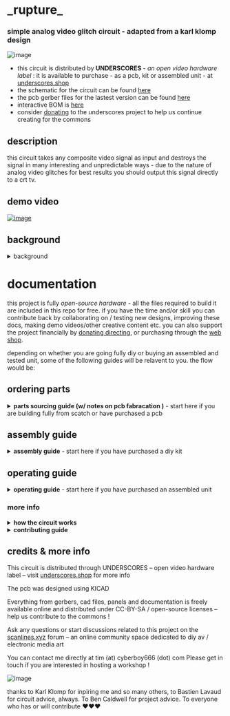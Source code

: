 # \_rupture\_

### simple analog video glitch circuit - adapted from a karl klomp design

![image](https://user-images.githubusercontent.com/12017938/155052362-16561705-3511-47c2-86ef-be1389ea9c0f.png)

- this circuit is distributed by __UNDERSCORES__ - _an open video hardware label_ : it is available to purchase - as a pcb, kit or assembled unit - at [underscores.shop](https://underscores.shop/_rupture_/)
- the schematic for the circuit can be found [here](/hardware/schematic.pdf)
- the pcb gerber files for the lastest version can be found [here](/hardware/gerber_latest.zip)
- interactive BOM is [here](https://htmlpreview.github.io/?https://github.com/cyberboy666/_rupture_/blob/main/hardware/bom/ibom.html)
- consider [donating](https://opencollective.com/underscores) to the underscores project to help us continue creating for the commons
## description

this circuit takes any composite video signal as input and destroys the signal in many interesting and unpredictable ways - due to the nature of analog video glitches for best results you should output this signal directly to a crt tv.

## demo video

[![image](https://user-images.githubusercontent.com/12017938/156677846-15a28025-9c6a-4628-a28b-1f68a9dce7b4.png)](https://videos.scanlines.xyz/w/6zXGHYLE1xnu9w47Xd3Zn1)

## background

<details><summary>background</summary>
  
this project is an adaption of a video glitch processing circuit created orginally by [Karl Klomp](https://www.karlklomp.nl/) known as __the rupter__. this and many other interesting historic video hardware glitch machines can be seen on [web-archive](https://web.archive.org/web/20150206171254/https://www.karlklomp.nl/) of their site. pictures, schematic and videos of the original circuit are below:
  
[![image](https://user-images.githubusercontent.com/12017938/97462093-add4c000-193e-11eb-9234-b89c1700fb6e.png)](https://vimeo.com/13738566)


![image](https://user-images.githubusercontent.com/12017938/97461494-1b342100-193e-11eb-9746-ab868f613323.png)

![image](https://user-images.githubusercontent.com/12017938/97461894-79610400-193e-11eb-89d4-a3764f4bab7b.png)

![image](https://user-images.githubusercontent.com/12017938/97349019-3ac04080-188f-11eb-9a8b-2f2abbbc492c.png)

my adaption of it started as an exercise in my [_intro to kicad_](https://github.com/cyberboy666/kicad_video_workshop) workshop for VIDICON_2020 - i ended up getting the boards fab'd and found it to be a very useful device in my studio - worthy of sharing futher!
  
</details>

# documentation

this project is fully _open-source hardware_ - all the files required to build it are included in this repo for free. if you have the time and/or skill you can contribute back by collaborating on / testing new designs, improving these docs, making demo videos/other creative content etc. you can also support the project financially by [donating directing](https://opencollective.com/underscores), or purchasing through the [web shop](https://underscores.shop).

depending on whether you are going fully diy or buying an assembled and tested unit, some of the following guides will be relavent to you. the flow would be:

## ordering parts

<details><summary><b>parts sourcing guide (w/ notes on pcb fabracation )</b> - start here if you are building fully from scatch or have purchased a pcb</summary>

i try to source all the parts i can from either:
- [tayda](https://www.taydaelectronics.com/) ; cheaper for common parts like resistors etc, also good for mechanical parts like switches and buttons
- [mouser](https://www.mouser.de/) ; has lots more options, speciality video ic's, can sometimes cost more (free shipping on orders over 50euros)
- other ; ocationally there will be parts which will need to be sourced elsewhere - usaully either aliexpress, ebay or amazon etc...

take a look at the [full_bom](/hardware/bom/full_bom.csv) for this project to see where i am sourcing each part from

## omitting parting
  
if you know you will only power _rupture_ with a 5v supply then the __regulator__ part of the circuit (c7, c8, r1, r2, u1, sw9) can be omitted - just connect the middle and left pins on the sw9 footprint with a resistor leg to permanently select 5v power by-pass.
  
also the values of capicitors on the glitch switches (c1-6) can be customised - i find smaller values are more interesting than larger ones.
  
## import into tayda

- go to the [tayda quick order](https://www.taydaelectronics.com/quick-order/) and in bottom corner choose _add from file_
- select the file [tayda_bom.csv](../hardware/bom/tayda_bom.csv) in the BOM folder (you will have to download it first or clone this repo)
- after importing select _add to cart_
- __NOTE:__ the minimum value for resistors is 10, so you may need to modify these values to add to cart (or if they are already modified here you will need to see the  full_bom for actual part QTY) 

- OPTIONAL: it is a good idea to add some dip-ic sockets and 2.54pin headers/sockets to your tayda order if you dont have them around already
  
## import into mouser

- go to [mouser bom tool](https://nz.mouser.com/Bom/) and click _upload spreadsheet_
- select the file [mouser_bom.csv](../hardware/bom/mouser_bom.csv) in this folder (you will have to download it first or clone this repo), then _upload my spreadsheet_ and _next_
- ensure that __Mouser Part Number__ is selected in the dropdown above the first row, then _next_, _process_
- if everything looks correct can now put _add to basket_

# ordering pcbs

you can support this project by buying individual pcbs from the [shop](https://underscores.shop). if you would rather have pcbs fabricated from gerbers directly the file you need is [here](/hardware/gerber_latest.zip) 

- i get my pcbs fabricated from [jlcpcb](https://cart.jlcpcb.com/quote) - 5 is the minumum order per design
- upload the zip file with the `add gerber file` button
- the default settings are mostly fine - set the __PCB Qty__ and __PCB Color__ settings (you can check that the file looks correct with pcb veiwer)
- it may be best to combine orders with other pcbs you want to have fab'd since the shipping can cost more than the items - also orginising group buys is a good way to distribute the extra pcbs /costs 
  
i often use jlcpcb because they are reliable, cheap and give you an option of colours. remember though that the cheapest Chinese fab houses are not always the most ethical or environmently friendly - if you can afford it consider supporting local companies. 

</details>

## assembly guide

<details><summary><b>assembly guide</b> - start here if you have purchased a diy kit</summary>
  

## interactive BOM for build guiding

follow this link to view the [interactive BOM](https://htmlpreview.github.io/?https://github.com/cyberboy666/_rupture_/blob/main/hardware/bom/ibom.html)

## general solder advices

- remember to heat pad first (2-3seconds), then add solder, then continue to heat (1-2seconds)

- Checkout the web-comic [soldering is easy](https://mightyohm.com/files/soldercomic/FullSolderComic_EN.pdf) for more soldering advice

## general order of assembly

- in general while assembling i start placing resistors and capacitors first. placing 5 - 10 components at a time and then flipping the board to solder them and trim the legs etc.
- next i would do diodes, transistors and ic's - taking care that these are placed in the right direction (using a ic socket can be useful)
- finally i place the interface parts - rca jacks, power jack, pots and switches - make sure these have lots of solder on for structural stablity

## specific assembly advice

- start with the ic if you going for smd part - remember to orient it correctly (follow arrow on silkscreen) - can check connection with multimeter by using the dip pads
- next place resistors and capicators - can also do regulator...
- now place the switches - make sure enough solder is on the outer pins for structural stability
- barrel and rca jacks next
- and finally the pots
  
</details>
  
## operating guide
  
<details><summary><b>operating guide</b> - start here if you have purchased an assembled unit</summary>

![image](https://user-images.githubusercontent.com/12017938/156061444-3c6de3a7-d6e1-41e5-bc37-5e18eaab0bf1.png)

### setup
  
start by connecting a composite video source to the IN rca jack and a composite video display to the OUT rca jack (use a crt tv for best results) - now without the power plugged in you should be able to see your clean video source on the display by changing the ROUTER switches to both UP or both DOWN
  
### router
  
the video input and video output signals can be connected to the effect circuit in 4 different ways - this is because the left router switch will connect the IN signal to the TOP/BOTTOM of the effect circuit, and the right router switch will connect the OUT signal to the TOP/BOTTOM - without power TOP-TOP and BOTTOM-BOTTOM acts as straight signal pass-through. with power these will give different effects.
  
### regulator
  
the REGULATOR switch next to the power jack selects whether the power line is passed through a ~7v voltage regulator -> if you are powering your circuit with 9-12v then you must have this switched on (RIGHT) to avoid damaging your ic. if you are powering with 5v then it can be bypassed by switching to the left, although it wont hurt to still have it on - just changes the effects slightly in some places.
  
### glitch controls
  
the 4 knobs and 6 switches will control the glitch effects when the power is connected. the default position is all knobs rotated anti-clockwise and all glitch switches set to UP. in general i would start by moving the left most knob first and working towards the right most - same with the glitch switches.
  
ROUTER positions UP-UP, DOWN-DOWN and DOWN-UP all produce quite interesting and different glitches on a crt screen. UP-DOWN for the most part does little more than a few abstract lines.
  
</details>

### more info

<details><summary><b>how the circuit works</b></summary>
  
[coming soon]
                                                                                                                             
</details>

<details><summary><b>contributing guide</b></summary>
  
if you would like to contribute back to these projects in some way but dont know how the best thing (for now) would be to reach out to me directly ( tim@cyberboy666.com or @cyberboy666 on scanlines forum) - i will be happy to help
  
</details>


## credits & more info


This circuit is distributed through UNDERSCORES – open video hardware label – visit [underscores.shop](https://underscores.shop) for more info

The pcb was designed using KICAD

Everything from gerbers, cad files, panels and documentation is freely available online and distributed under CC-BY-SA / open-source licenses – help us contribute to the commons !

Ask any questions or start discussions related to this project on the [scanlines.xyz](https://scanlines.xyz) forum – an online community space dedicated to diy av / electronic media art

You can contact me directly at tim (at) cyberboy666 (dot) com 
Please get in touch if you are interested in hosting a workshop !

![image](https://user-images.githubusercontent.com/12017938/156065418-201cd215-828a-4883-a828-2e82401d451e.png)


thanks to Karl Klomp for inpiring me and so many others, to Bastien Lavaud for circuit advice, always. To Ben Caldwell for project advice. To everyone who has or will contribute ♥♥♥

